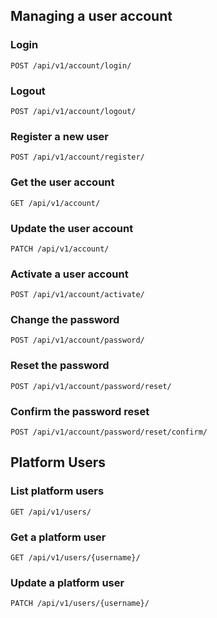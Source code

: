 ## Managing a user account

### Login

```endpoint
POST /api/v1/account/login/
```

### Logout

```endpoint
POST /api/v1/account/logout/
```

### Register a new user

```endpoint
POST /api/v1/account/register/
```

### Get the user account

```endpoint
GET /api/v1/account/
```

### Update the user account

```endpoint
PATCH /api/v1/account/
```

### Activate a user account

```endpoint
POST /api/v1/account/activate/
```

### Change the password

```endpoint
POST /api/v1/account/password/
```

### Reset the password

```endpoint
POST /api/v1/account/password/reset/
```

### Confirm the password reset

```endpoint
POST /api/v1/account/password/reset/confirm/
```

## Platform Users

### List platform users

```endpoint
GET /api/v1/users/
```

### Get a platform user

```endpoint
GET /api/v1/users/{username}/
```

### Update a platform user

```endpoint
PATCH /api/v1/users/{username}/
```
